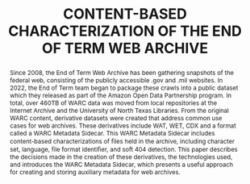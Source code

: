 ---
abstract: Since 2008, the End of Term Web Archive has been gathering snapshots of
  the federal web, consisting of the publicly accessible .gov and .mil websites. In
  2022, the End of Term team began to package these crawls into a public dataset which
  they released as part of the Amazon Open Data Partnership program. In total, over
  460TB of WARC data was moved from local repositories at the Internet Archive and
  the University of North Texas Libraries. From the original WARC content, derivative
  datasets were created that address common use cases for web archives. These derivatives
  include WAT, WET, CDX and a format called a WARC Metadata Sidecar. This WARC Metadata
  Sidecar includes content-based characterizations of ﬁles held in the archive, including
  character set, language, ﬁle format identiﬁer, and soft 404 detection. This paper
  describes the decisions made in the creation of these derivatives, the technologies
  used, and introduces the WARC Metadata Sidecar, which presents a useful approach
  for creating and storing auxiliary metadata for web archives.
creators:
- Phillips, Mark E.
- Phillips, Kristy K.
- Alam, Sawood
date: null
document_url: https://www.ideals.illinois.edu/items/128295/bitstreams/428955/data.pdf
grand_parent: iPRES
institutions: []
keywords:
- web archives
- end of term web archive
- warc metadata sidecar
landing_page_url: https://hdl.handle.net/2142/121091
language: eng
layout: publication
license: CC-BY 4.0 International
notes_url: null
parent: iPRES 2023
publication_type: paper
size: null
slides_url: null
source_name: iPRES
stream_url: null
title: CONTENT-BASED CHARACTERIZATION OF THE END OF TERM WEB ARCHIVE
year: 2023
---